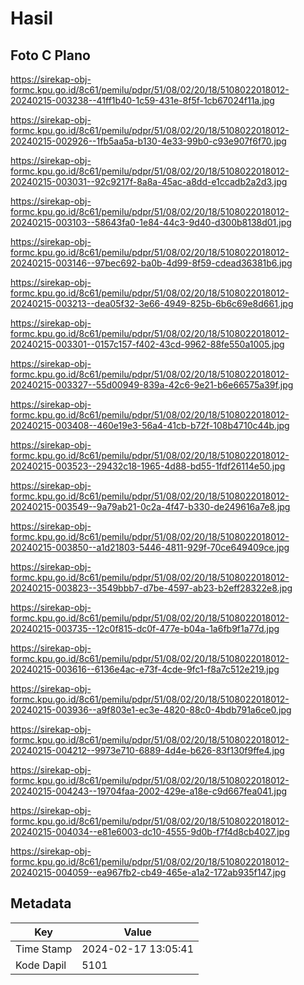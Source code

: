 # Hasil

## Foto C Plano

https://sirekap-obj-formc.kpu.go.id/8c61/pemilu/pdpr/51/08/02/20/18/5108022018012-20240215-003238--41ff1b40-1c59-431e-8f5f-1cb67024f11a.jpg

https://sirekap-obj-formc.kpu.go.id/8c61/pemilu/pdpr/51/08/02/20/18/5108022018012-20240215-002926--1fb5aa5a-b130-4e33-99b0-c93e907f6f70.jpg

https://sirekap-obj-formc.kpu.go.id/8c61/pemilu/pdpr/51/08/02/20/18/5108022018012-20240215-003031--92c9217f-8a8a-45ac-a8dd-e1ccadb2a2d3.jpg

https://sirekap-obj-formc.kpu.go.id/8c61/pemilu/pdpr/51/08/02/20/18/5108022018012-20240215-003103--58643fa0-1e84-44c3-9d40-d300b8138d01.jpg

https://sirekap-obj-formc.kpu.go.id/8c61/pemilu/pdpr/51/08/02/20/18/5108022018012-20240215-003146--97bec692-ba0b-4d99-8f59-cdead36381b6.jpg

https://sirekap-obj-formc.kpu.go.id/8c61/pemilu/pdpr/51/08/02/20/18/5108022018012-20240215-003213--dea05f32-3e66-4949-825b-6b6c69e8d661.jpg

https://sirekap-obj-formc.kpu.go.id/8c61/pemilu/pdpr/51/08/02/20/18/5108022018012-20240215-003301--0157c157-f402-43cd-9962-88fe550a1005.jpg

https://sirekap-obj-formc.kpu.go.id/8c61/pemilu/pdpr/51/08/02/20/18/5108022018012-20240215-003327--55d00949-839a-42c6-9e21-b6e66575a39f.jpg

https://sirekap-obj-formc.kpu.go.id/8c61/pemilu/pdpr/51/08/02/20/18/5108022018012-20240215-003408--460e19e3-56a4-41cb-b72f-108b4710c44b.jpg

https://sirekap-obj-formc.kpu.go.id/8c61/pemilu/pdpr/51/08/02/20/18/5108022018012-20240215-003523--29432c18-1965-4d88-bd55-1fdf26114e50.jpg

https://sirekap-obj-formc.kpu.go.id/8c61/pemilu/pdpr/51/08/02/20/18/5108022018012-20240215-003549--9a79ab21-0c2a-4f47-b330-de249616a7e8.jpg

https://sirekap-obj-formc.kpu.go.id/8c61/pemilu/pdpr/51/08/02/20/18/5108022018012-20240215-003850--a1d21803-5446-4811-929f-70ce649409ce.jpg

https://sirekap-obj-formc.kpu.go.id/8c61/pemilu/pdpr/51/08/02/20/18/5108022018012-20240215-003823--3549bbb7-d7be-4597-ab23-b2eff28322e8.jpg

https://sirekap-obj-formc.kpu.go.id/8c61/pemilu/pdpr/51/08/02/20/18/5108022018012-20240215-003735--12c0f815-dc0f-477e-b04a-1a6fb9f1a77d.jpg

https://sirekap-obj-formc.kpu.go.id/8c61/pemilu/pdpr/51/08/02/20/18/5108022018012-20240215-003616--6136e4ac-e73f-4cde-9fc1-f8a7c512e219.jpg

https://sirekap-obj-formc.kpu.go.id/8c61/pemilu/pdpr/51/08/02/20/18/5108022018012-20240215-003936--a9f803e1-ec3e-4820-88c0-4bdb791a6ce0.jpg

https://sirekap-obj-formc.kpu.go.id/8c61/pemilu/pdpr/51/08/02/20/18/5108022018012-20240215-004212--9973e710-6889-4d4e-b626-83f130f9ffe4.jpg

https://sirekap-obj-formc.kpu.go.id/8c61/pemilu/pdpr/51/08/02/20/18/5108022018012-20240215-004243--19704faa-2002-429e-a18e-c9d667fea041.jpg

https://sirekap-obj-formc.kpu.go.id/8c61/pemilu/pdpr/51/08/02/20/18/5108022018012-20240215-004034--e81e6003-dc10-4555-9d0b-f7f4d8cb4027.jpg

https://sirekap-obj-formc.kpu.go.id/8c61/pemilu/pdpr/51/08/02/20/18/5108022018012-20240215-004059--ea967fb2-cb49-465e-a1a2-172ab935f147.jpg


## Metadata

| Key        | Value               |
| ---------- | ------------------- |
| Time Stamp | 2024-02-17 13:05:41 |
| Kode Dapil | 5101                |



